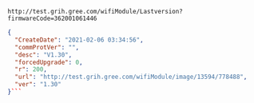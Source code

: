 `http://test.grih.gree.com/wifiModule/Lastversion?firmwareCode=362001061446`

```json
{
  "CreateDate": "2021-02-06 03:34:56",
  "commProtVer": "",
  "desc": "V1.30",
  "forcedUpgrade": 0,
  "r": 200,
  "url": "http://test.grih.gree.com/wifiModule/image/13594/778488",
  "ver": "1.30"
}```